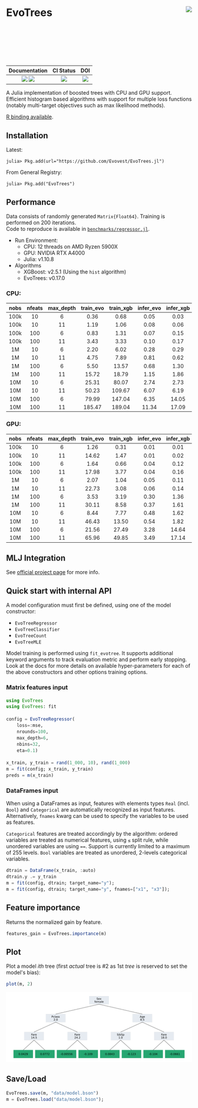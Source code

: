
# EvoTrees <a href="https://evovest.github.io/EvoTrees.jl/dev/"><img src="docs/src/assets/logo.png" align="right" height="160"/></a>


| Documentation | CI Status | DOI |
|:------------------------:|:----------------:|:----------------:|
| [![][docs-stable-img]][docs-stable-url] [![][docs-latest-img]][docs-latest-url] | [![][ci-img]][ci-url] | [![][DOI-img]][DOI-url] |

[docs-latest-img]: https://img.shields.io/badge/docs-latest-blue.svg
[docs-latest-url]: https://evovest.github.io/EvoTrees.jl/dev

[docs-stable-img]: https://img.shields.io/badge/docs-stable-blue.svg
[docs-stable-url]: https://evovest.github.io/EvoTrees.jl/stable

[ci-img]: https://github.com/Evovest/EvoTrees.jl/workflows/CI/badge.svg
[ci-url]: https://github.com/Evovest/EvoTrees.jl/actions?query=workflow%3ACI+branch%3Amain

[DOI-img]: https://zenodo.org/badge/164559537.svg
[DOI-url]: https://zenodo.org/doi/10.5281/zenodo.10569604

A Julia implementation of boosted trees with CPU and GPU support.
Efficient histogram based algorithms with support for multiple loss functions (notably multi-target objectives such as max likelihood methods).

[R binding available](https://github.com/Evovest/EvoTrees).


## Installation

Latest:

```julia-repl
julia> Pkg.add(url="https://github.com/Evovest/EvoTrees.jl")
```

From General Registry:

```julia-repl
julia> Pkg.add("EvoTrees")
```

## Performance

Data consists of randomly generated `Matrix{Float64}`. Training is performed on 200 iterations.  
Code to reproduce is available in [`benchmarks/regressor.jl`](https://github.com/Evovest/EvoTrees.jl/blob/main/benchmarks/regressor.jl). 

- Run Environment:
    - CPU: 12 threads on AMD Ryzen 5900X
    - GPU: NVIDIA RTX A4000
    - Julia: v1.10.8
- Algorithms
    - XGBoost: v2.5.1 (Using the `hist` algorithm)
    - EvoTrees: v0.17.0

### CPU:

| **nobs** | **nfeats** | **max\_depth** | **train\_evo** | **train\_xgb** | **infer\_evo** | **infer\_xgb** |
|:--------:|:----------:|:--------------:|:--------------:|:--------------:|:--------------:|:--------------:|
| 100k     | 10         | 6              | 0.36           | 0.68           | 0.05           | 0.03           |
| 100k     | 10         | 11             | 1.19           | 1.06           | 0.08           | 0.06           |
| 100k     | 100        | 6              | 0.83           | 1.31           | 0.07           | 0.15           |
| 100k     | 100        | 11             | 3.43           | 3.33           | 0.10           | 0.17           |
| 1M       | 10         | 6              | 2.20           | 6.02           | 0.28           | 0.29           |
| 1M       | 10         | 11             | 4.75           | 7.89           | 0.81           | 0.62           |
| 1M       | 100        | 6              | 5.50           | 13.57          | 0.68           | 1.30           |
| 1M       | 100        | 11             | 15.72          | 18.79          | 1.15           | 1.86           |
| 10M      | 10         | 6              | 25.31          | 80.07          | 2.74           | 2.73           |
| 10M      | 10         | 11             | 50.23          | 109.67         | 6.07           | 6.19           |
| 10M      | 100        | 6              | 79.99          | 147.04         | 6.35           | 14.05          |
| 10M      | 100        | 11             | 185.47         | 189.04         | 11.34          | 17.09          |

### GPU:

| **nobs** | **nfeats** | **max\_depth** | **train\_evo** | **train\_xgb** | **infer\_evo** | **infer\_xgb** |
|:--------:|:----------:|:--------------:|:--------------:|:--------------:|:--------------:|:--------------:|
| 100k     | 10         | 6              | 1.26           | 0.31           | 0.01           | 0.01           |
| 100k     | 10         | 11             | 14.62          | 1.47           | 0.01           | 0.02           |
| 100k     | 100        | 6              | 1.64           | 0.66           | 0.04           | 0.12           |
| 100k     | 100        | 11             | 17.98          | 3.77           | 0.04           | 0.16           |
| 1M       | 10         | 6              | 2.07           | 1.04           | 0.05           | 0.11           |
| 1M       | 10         | 11             | 22.73          | 3.08           | 0.06           | 0.14           |
| 1M       | 100        | 6              | 3.53           | 3.19           | 0.30           | 1.36           |
| 1M       | 100        | 11             | 30.11          | 8.58           | 0.37           | 1.61           |
| 10M      | 10         | 6              | 8.44           | 7.77           | 0.48           | 1.62           |
| 10M      | 10         | 11             | 46.43          | 13.50          | 0.54           | 1.82           |
| 10M      | 100        | 6              | 21.56          | 27.49          | 3.28           | 14.64          |
| 10M      | 100        | 11             | 65.96          | 49.85          | 3.49           | 17.14          |

## MLJ Integration

See [official project page](https://github.com/alan-turing-institute/MLJ.jl) for more info.

## Quick start with internal API

A model configuration must first be defined, using one of the model constructor:
- `EvoTreeRegressor`
- `EvoTreeClassifier`
- `EvoTreeCount`
- `EvoTreeMLE`

Model training is performed using `fit_evotree`. 
It supports additional keyword arguments to track evaluation metric and perform early stopping. 
Look at the docs for more details on available hyper-parameters for each of the above constructors and other options training options.

### Matrix features input

```julia
using EvoTrees
using EvoTrees: fit

config = EvoTreeRegressor(
    loss=:mse, 
    nrounds=100, 
    max_depth=6,
    nbins=32,
    eta=0.1)

x_train, y_train = rand(1_000, 10), rand(1_000)
m = fit(config; x_train, y_train)
preds = m(x_train)
```

### DataFrames input

When using a DataFrames as input, features with elements types `Real` (incl. `Bool`) and `Categorical` are automatically recognized as input features. Alternatively, `fnames` kwarg can be used to specify the variables to be used as features. 

`Categorical` features are treated accordingly by the algorithm: ordered variables are treated as numerical features, using `≤` split rule, while unordered variables are using `==`. Support is currently limited to a maximum of 255 levels. `Bool` variables are treated as unordered, 2-levels categorical variables.

```julia
dtrain = DataFrame(x_train, :auto)
dtrain.y .= y_train
m = fit(config, dtrain; target_name="y");
m = fit(config, dtrain; target_name="y", fnames=["x1", "x3"]);
```

## Feature importance

Returns the normalized gain by feature.

```julia
features_gain = EvoTrees.importance(m)
```

## Plot

Plot a model *ith* tree (first *actual* tree is #2 as 1st *tree* is reserved to set the model's bias):

```julia
plot(m, 2)
```

![](docs/src/assets/plot_tree.png)


## Save/Load

```julia
EvoTrees.save(m, "data/model.bson")
m = EvoTrees.load("data/model.bson");
```
